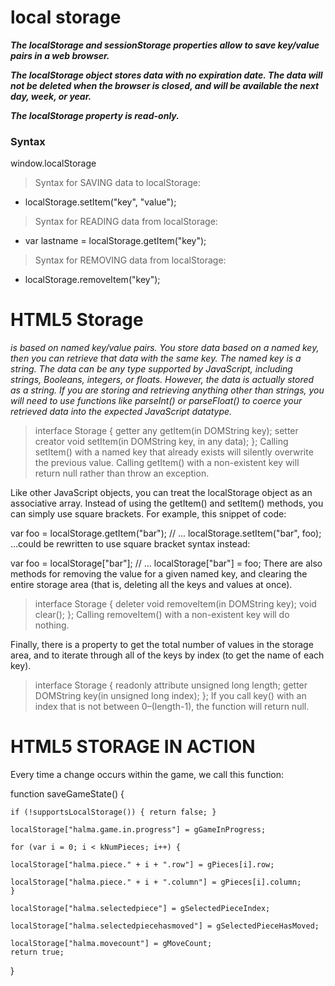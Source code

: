 # local storage

***The localStorage and sessionStorage properties allow to save key/value pairs in a web browser.***

***The localStorage object stores data with no expiration date. The data will not be deleted when the browser is closed, and will be available the next day, week, or year.***

***The localStorage property is read-only.***

### Syntax
window.localStorage

>Syntax for SAVING data to localStorage:

- localStorage.setItem("key", "value");

>Syntax for READING data from localStorage:

- var lastname = localStorage.getItem("key");

>Syntax for REMOVING data from localStorage:

- localStorage.removeItem("key");


# HTML5 Storage

*is based on named key/value pairs. You store data based on a named key, then you can retrieve that data with the same key. The named key is a string. The data can be any type supported by JavaScript, including strings, Booleans, integers, or floats. However, the data is actually stored as a string. If you are storing and retrieving anything other than strings, you will need to use functions like parseInt() or parseFloat() to coerce your retrieved data into the expected JavaScript datatype.*

> interface Storage {
  getter any getItem(in DOMString key);
  setter creator void setItem(in DOMString key, in any data);
};
Calling setItem() with a named key that already exists will silently overwrite the previous value. Calling getItem() with a non-existent key will return null rather than throw an exception.

Like other JavaScript objects, you can treat the localStorage object as an associative array. Instead of using the getItem() and setItem() methods, you can simply use square brackets. For example, this snippet of code:

var foo = localStorage.getItem("bar");
// ...
localStorage.setItem("bar", foo);
…could be rewritten to use square bracket syntax instead:

var foo = localStorage["bar"];
// ...
localStorage["bar"] = foo;
There are also methods for removing the value for a given named key, and clearing the entire storage area (that is, deleting all the keys and values at once).

>interface Storage {
  deleter void removeItem(in DOMString key);
  void clear();
};
Calling removeItem() with a non-existent key will do nothing.

Finally, there is a property to get the total number of values in the storage area, and to iterate through all of the keys by index (to get the name of each key).

>interface Storage {
  readonly attribute unsigned long length;
  getter DOMString key(in unsigned long index);
};
If you call key() with an index that is not between 0–(length-1), the function will return null.


# HTML5 STORAGE IN ACTION

Every time a change occurs within the game, we call this function:


function saveGameState() {
    
    if (!supportsLocalStorage()) { return false; }

    localStorage["halma.game.in.progress"] = gGameInProgress;

    for (var i = 0; i < kNumPieces; i++) {

	localStorage["halma.piece." + i + ".row"] = gPieces[i].row;

	localStorage["halma.piece." + i + ".column"] = gPieces[i].column;
    }

    localStorage["halma.selectedpiece"] = gSelectedPieceIndex;

    localStorage["halma.selectedpiecehasmoved"] = gSelectedPieceHasMoved;

    localStorage["halma.movecount"] = gMoveCount;
    return true;
}
